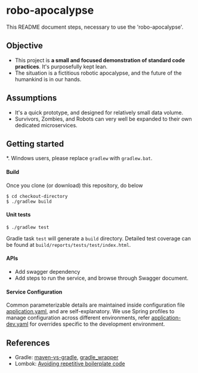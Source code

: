# robo-apocalypse

This README document steps, necessary to use the 'robo-apocalypse'.

## Objective

- This project is **a small and focused demonstration of standard code practices**. It's purposefully kept lean.
- The situation is a fictitious robotic apocalypse, and the future of the humankind is in our hands.

## Assumptions

- It's a quick prototype, and designed for relatively small data volume.
- Survivors, Zombies, and Robots can very well be expanded to their own dedicated microservices.

## Getting started
*. Windows users, please replace `gradlew` with `gradlew.bat`.

#### Build
Once you clone (or download) this repository, do below
```$xslt
$ cd checkout-directory
$ ./gradlew build
```

#### Unit tests
````$xslt
$ ./gradlew test
````
Gradle task `test` will generate a `build` directory. Detailed test coverage can be found at `build/reports/tests/test/index.html`.

#### APIs

- Add swagger dependency
- Add steps to run the service, and browse through Swagger document.

#### Service Configuration
Common parameterizable details are maintained inside configuration file [application.yaml](src/main/resources/application.yaml), and are self-explanatory.
We use Spring profiles to manage configuration across different environments, refer [application-dev.yaml](src/main/resources/application-dev.yaml) for overrides specific to the development environment.

## References
- Gradle: [maven-vs-gradle](https://gradle.org/maven-vs-gradle/), [gradle_wrapper](https://docs.gradle.org/current/userguide/gradle_wrapper.html)
- Lombok: [Avoiding repetitive boilerplate code](https://projectlombok.org)